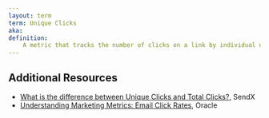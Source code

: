 ```yaml
---
layout: term
term: Unique Clicks
aka:
definition:
    A metric that tracks the number of clicks on a link by individual users, not repeat clicks. Can be useful in seeing how valuable your content is or compelling your CTAs are. 
---
```


## Additional Resources

- [What is the difference between Unique Clicks and Total Clicks?](https://www.sendx.io/help/unique-clicks-vs-total-clicks), SendX
- [Understanding Marketing Metrics: Email Click Rates](https://blogs.oracle.com/marketingcloud/post/understanding-marketing-metrics-email-click-rates), Oracle